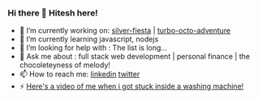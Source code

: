 ### Hi there 👋 Hitesh here!

- 🔭 I’m currently working on: [silver-fiesta](https://github.com/shellbot97/silver-fiesta) | [turbo-octo-adventure](https://github.com/shellbot97/turbo-octo-adventure)
- 🌱 I’m currently learning javascript, nodejs
- 🤔 I’m looking for help with : The list is long...
- 💬 Ask me about : full stack web development | personal finance | the chocoleteyness of melody!
- 📫 How to reach me: [linkedin](https://www.linkedin.com/in/hitesh-ingale/) [twitter](https://twitter.com/dntSayThtHitesh)
- ⚡ [Here's a video of me when i got stuck inside a washing machine!](https://youtu.be/dQw4w9WgXcQ)

